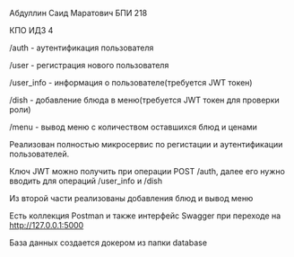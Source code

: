 Абдуллин Саид Маратович БПИ 218

КПО ИДЗ 4

/auth - аутентификация пользователя

/user - регистрация нового пользователя

/user_info - информация о пользователе(требуется JWT токен)

/dish - добавление блюда в меню(требуется JWT токен для проверки роли)

/menu - вывод меню с количеством оставшихся блюд и ценами
 
Реализован полностью микросервис по регистации и аутентификации пользователей.

Ключ JWT можно получить при операции POST /auth, далее его нужно вводить
для операций /user_info и /dish

Из второй части реализованы добавления блюд и вывод меню

Есть коллекция Postman и также интерфейс Swagger при переходе на http://127.0.0.1:5000

База данных создается докером из папки database